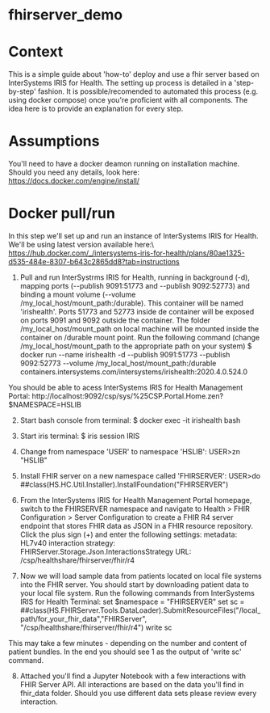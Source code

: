 # fhirserver_demo

# Context
This is a simple guide about 'how-to' deploy and use a fhir server based on InterSystems IRIS for Health.
The setting up process is detailed in a 'step-by-step' fashion. It is possible/recomended to automated this process (e.g. using docker compose) once you're proficient with all components. The idea here is to provide an explanation for every step.

# Assumptions
You'll need to have a docker deamon running on installation machine. Should you need any details, look here: https://docs.docker.com/engine/install/

# Docker pull/run
In this step we'll set up and run an instance of InterSystems IRIS for Health. We'll be using latest version available here:\ https://hub.docker.com/_/intersystems-iris-for-health/plans/80ae1325-d535-484e-8307-b643c2865dd8?tab=instructions

1) Pull and run InterSystrms IRIS for Health, running in background (-d), mapping ports (--publish 9091:51773 and --publish 9092:52773) and binding a mount volume (--volume /my_local_host/mount_path:/durable). This container will be named 'irishealth'. Ports 51773 and 52773 inside de container will be exposed on ports 9091 and 9092 outside the container. The folder /my_local_host/mount_path on local machine will be mounted inside the container on /durable mount point. 
Run the following command (change /my_local_host/mount_path to the appropriate path on your system)
$ docker run --name irishealth -d --publish 9091:51773 --publish 9092:52773 --volume /my_local_host/mount_path:/durable containers.intersystems.com/intersystems/irishealth:2020.4.0.524.0

  You should be able to acess InterSystems IRIS for Health Management Portal: http://localhost:9092/csp/sys/%25CSP.Portal.Home.zen?$NAMESPACE=HSLIB

2) Start bash console from terminal:
$ docker exec -it irishealth bash

3) Start iris terminal:
$ iris session IRIS

4) Change from namespace 'USER' to namespace 'HSLIB':
USER>zn "HSLIB"

5) Install FHIR server on a new namespace called 'FHIRSERVER':
USER>do ##class(HS.HC.Util.Installer).InstallFoundation("FHIRSERVER")

6) From the InterSystems IRIS for Health Management Portal homepage, switch to the FHIRSERVER namespace and navigate to Health > FHIR Configuration > Server Configuration to create a FHIR R4 server endpoint that stores FHIR data as JSON in a FHIR resource repository. Click the plus sign (+) and enter the following settings:
  metadata: HL7v40
  interaction strategy: FHIRServer.Storage.Json.InteractionsStrategy
  URL: /csp/healthshare/fhirserver/fhir/r4

7) Now we will load sample data from patients located on local file systems into the FHIR server. You should start by downloading patient data to your local file system. Run the following commands from InterSystems IRIS for Health Terminal:
  set $namespace = "FHIRSERVER"
  set sc = ##class(HS.FHIRServer.Tools.DataLoader).SubmitResourceFiles("/local_path/for_your_fhir_data","FHIRServer",   "/csp/healthshare/fhirserver/fhir/r4")
  write sc
  
  This may take a few minutes - depending on the number and content of patient bundles. In the end you should see 1 as the output of 'write sc' command.
  
8) Attached you'll find a Jupyter Notebook with a few interactions with FHIR Server API. All interactions are based on the data you'll find in fhir_data folder. Should you use different data sets please review every interaction.

